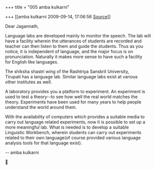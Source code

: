 +++
title = "005 amba kulkarni"

+++
[[amba kulkarni	2009-09-14, 17:06:56 [Source](https://groups.google.com/g/bvparishat/c/_qJ9jXR0gV8)]]



  
Dear Jagannath,  
  
Language labs are developed mainly to monitor the speech. The lab will  
have a facility wherein the utterances of students are recorded and  
teacher can then listen to them and guide the students. Thus as you  
notice, it is independent of language, and the major focus is on  
pronunciation. Naturally it makes more sense to have such a facility  
for English like languages.  
  
The shiksha shastri wing of the Rashtriya Sanskrit University,  
Tirupati has a language lab. Similar language labs exist at various  
other institutes as well.  
  
A laboratory provides you a platform to experiment. An experiment is  
used to test a theory--to see how well the real world matches the  
theory. Experiments have been used for many years to help people  
understand the world around them.  
  
With the availability of computers which provides a suitable media to  
carry out language related experiments, now it is possible to set up a  
more meaningful lab. What is needed is to develop a suitable  
Linguistic Workbench, wherein students can carry out experiments  
related to their own language(of course provided various language  
analysis tools for that language exist).  
  
  
-- amba kulkarni  



